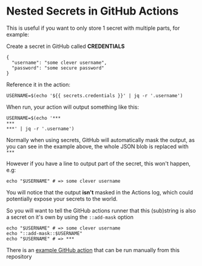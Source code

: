 # Nested Secrets in GitHub Actions

This is useful if you want to only store 1 secret with multiple parts, for example:

Create a secret in GitHub called **CREDENTIALS**

```
{
  "username": "some clever username",
  "password": "some secure password"
}
```

Reference it in the action:

```
USERNAME=$(echo '${{ secrets.credentials }}' | jq -r '.username')
```

When run, your action will output something like this:

```
USERNAME=$(echo '***
***
***' | jq -r '.username')
```

Normally when using secrets, GitHub will automatically mask the output, as you can see in the example above, the whole JSON blob is replaced with `***`

However if you have a line to output part of the secret, this won't happen, e.g:

```
echo "$USERNAME" # => some clever username
```

You will notice that the output **isn't** masked in the Actions log, which could potentially expose your secrets to the world.

So you will want to tell the GitHub actions runner that this (sub)string is also a secret on it's own by using the `::add-mask` option

```
echo "$USERNAME" # => some clever username
echo "::add-mask::$USERNAME"
echo "$USERNAME" # => ***
```

There is an [example GitHub action](.github/workflows/test.yml) that can be run manually from this repository
